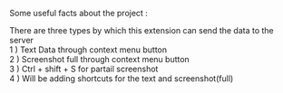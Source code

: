 Some useful facts about the project :    

There are three types by which this extension can send the data to the server     
1 ) Text Data through context menu button  
2 ) Screenshot full through context menu button  
3 ) Ctrl + shift + S for partail screenshot   
4 ) Will be adding shortcuts for the text and screenshot(full)  
